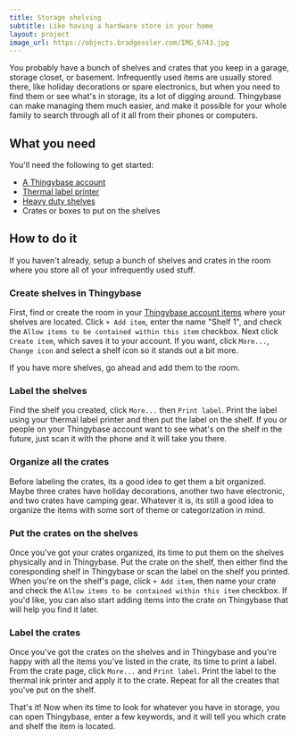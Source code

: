 ```yaml
---
title: Storage shelving
subtitle: Like having a hardware store in your home
layout: project
image_url: https://objects.bradgessler.com/IMG_6743.jpg
---
```


You probably have a bunch of shelves and crates that you keep in a garage, storage closet, or basement. Infrequently used items are usually stored there, like holiday decorations or spare electronics, but when you need to find them or see what's in storage, its a lot of digging around. Thingybase can make managing them much easier, and make it possible for your whole family to search through all of it all from their phones or computers.

## What you need

You'll need the following to get started:

* [A Thingybase account](/launch)
* [Thermal label printer](/help/printers)
* [Heavy duty shelves](https://www.amazon.com/s?k=deep+freezer)
* Crates or boxes to put on the shelves

## How to do it

If you haven't already, setup a bunch of shelves and crates in the room where you store all of your infrequently used stuff.

### Create shelves in Thingybase

First, find or create the room in your [Thingybase account items](/launch/items) where your shelves are located. Click `+ Add item`, enter the name "Shelf 1", and check the `Allow items to be contained within this item` checkbox. Next click `Create item`, which saves it to your account. If you want, click `More...`, `Change icon` and select a shelf icon so it stands out a bit more.

If you have more shelves, go ahead and add them to the room.

### Label the shelves

Find the shelf you created, click `More...` then `Print label`. Print the label using your thermal label printer and then put the label on the shelf. If you or people on your Thingybase account want to see what's on the shelf in the future, just scan it with the phone and it will take you there.

### Organize all the crates

Before labeling the crates, its a good idea to get them a bit organized. Maybe three crates have holiday decorations, another two have electronic, and two crates have camping gear. Whatever it is, its still a good idea to organize the items with some sort of theme or categorization in mind.

### Put the crates on the shelves

Once you've got your crates organized, its time to put them on the shelves physically and in Thingybase. Put the crate on the shelf, then either find the coresponding shelf in Thingybase or scan the label on the shelf you printed. When you're on the shelf's page, click `+ Add item`, then name your crate and check the `Allow items to be contained within this item` checkbox. If you'd like, you can also start adding items into the crate on Thingybase that will help you find it later.

### Label the crates

Once you've got the crates on the shelves and in Thingybase and you're happy with all the items you've listed in the crate, its time to print a label. From the crate page, click `More...` and `Print label`. Print the label to the thermal ink printer and apply it to the crate. Repeat for all the creates that you've put on the shelf.

That's it! Now when its time to look for whatever you have in storage, you can open Thingybase, enter a few keywords, and it will tell you which crate and shelf the item is located.